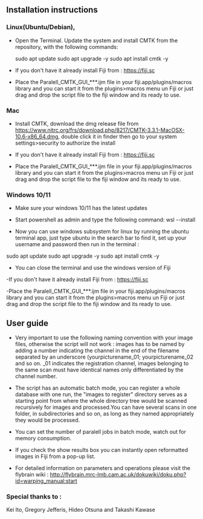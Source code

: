 ## Installation instructions

### Linux(Ubuntu/Debian),

- Open the Terminal. Update the system and install CMTK from the repository, with the following commands:

	sudo apt update
	sudo apt upgrade -y
	sudo apt install cmtk -y

- If you don't have it already install Fiji from : https://fiji.sc

- Place the  Paralell_CMTK_GUI_***.ijm file in your fiji.app/plugins/macros library and you can start it from the plugins>macros menu un Fiji
or just drag and drop the script file to the fiji window and its ready to use.

### Mac

- Install CMTK, download the dmg release file from https://www.nitrc.org/frs/download.php/8217/CMTK-3.3.1-MacOSX-10.6-x86_64.dmg, double click it in finder then go to 		  your system settings>security to authorize the install

- If you don't have it already install Fiji from : https://fiji.sc

- Place the  Paralell_CMTK_GUI_***.ijm file in your fiji.app/plugins/macros library and you can start it from the plugins>macros menu un Fiji
 or just drag and drop the script file to the fiji window and its ready to use.

### Windows 10/11

- Make sure your windows 10/11 has the latest updates

- Start powershell as admin and type the following command: wsl --install

- Now you can use windows subsystem for linux by running the ubuntu terminal app, just type ubuntu in the search bar to find it, set up your username and password then 
run in the terminal :

sudo apt update
sudo apt upgrade -y
sudo apt install cmtk -y
		
- You can close the terminal and use the windows version of Fiji

-If you don't have it already install Fiji from : https://fiji.sc

-Place the Paralell_CMTK_GUI_***.ijm file in your fiji.app/plugins/macros library and you can start it from the plugins>macros menu un Fiji 
or just drag and drop the script file to the fiji window and its ready to use.

## User guide

- Very important to use the following naming convention with your image files, otherwise the script will not work : 
 images has to be named by adding a number indicating the channel in the end of the filename separated by an underscore (yourpicturename_01; yourpicturename_02 
 and so on. _01 indicates the registration channel, images belonging to the same scan must have identical names only differentiated by the channel number.

- The script has an automatic batch mode, you can register a whole database with one run, the "images to register" directory serves as a starting point from where the 
whole directory tree would be scanned recursively for images and processed.You can have several scans in one folder, in subdirectories and so on, as long as they named
appropriately they would be processed.

- You can set the number of paralell jobs in batch mode, watch out for memory consumption.

- If you check the show results box you can instantly open reformatted images in Fiji from a pop-up list.

- For detailed information on parameters and operations please visit the flybrain wiki :  http://flybrain.mrc-lmb.cam.ac.uk/dokuwiki/doku.php?id=warping_manual:start


### Special thanks to :
Kei Ito, Gregory Jefferis, Hideo Otsuna and Takashi Kawase 
